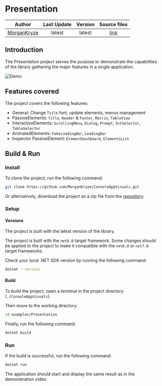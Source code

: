# Presentation

|                    Author                     | Last Update | Version |                                       Source files                                       |
| :-------------------------------------------: | :---------: | :-----: | :--------------------------------------------------------------------------------------: |
| [MorganKryze](https://github.com/MorganKryze) |   latest    | latest  | [link](https://github.com/MorganKryze/ConsoleAppVisuals/blob/main/examples/Presentation) |

## Introduction

The Presentation project serves the purpose to demonstrate the capabilities of the library gathering the major features in a single application.

![Demo](../assets/vid/gif/presentation.gif)

## Features covered

The project covers the following features:

- General: Change `Title` font, update elements, menus management
- PassiveElements: `Title`, `Header` & `Footer`, `Matrix`, `TableView`
- InteractiveElements: `ScrollingMenu`, `Dialog`, `Prompt`, `IntSelector`, `TableSelector`
- AnimatedElements: `FakeLoadingBar`, `LoadingBar`
- Inspector PassiveElement: `ElementDashboard`, `ElementsList`

## Build & Run

### Install

To clone the project, run the following command:

```bash
git clone https://github.com/MorganKryze/ConsoleAppVisuals.git
```

Or alternatively, download the project as a zip file from the [repository](https://github.com/MorganKryze/ConsoleAppVisuals).

### Setup

#### Versions

The project is built with the latest version of the library.

The project is built with the `net8.0` target framework. Some changes should be applied to the project to make it compatible with the `net6.0` or `net7.0` target frameworks.

Check your local .NET SDK version by running the following command:

```bash
dotnet --version
```

#### Build

To build the project, open a terminal in the project directory (`./ConsoleAppVisuals`).

Then move to the working directory:

```bash
cd examples/Presentation
```

Finally, run the following command:

```bash
dotnet build
```

### Run

If the build is successful, run the following command:

```bash
dotnet run
```

The application should start and display the same result as in the demonstration video.
